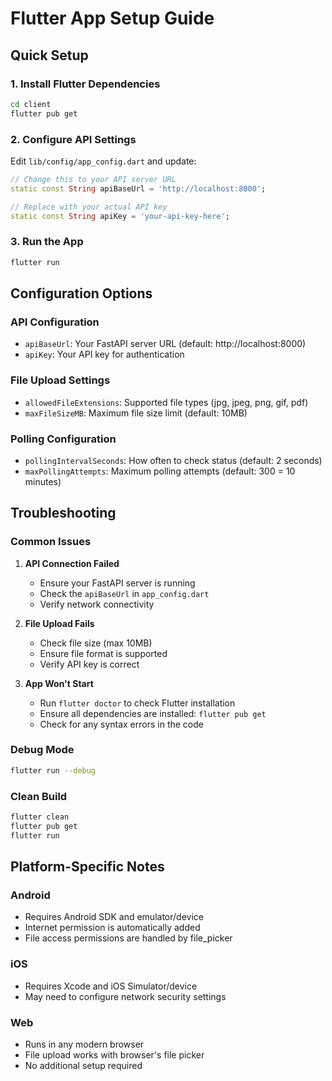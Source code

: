 # Flutter App Setup Guide

## Quick Setup

### 1. Install Flutter Dependencies
```bash
cd client
flutter pub get
```

### 2. Configure API Settings
Edit `lib/config/app_config.dart` and update:

```dart
// Change this to your API server URL
static const String apiBaseUrl = 'http://localhost:8000';

// Replace with your actual API key
static const String apiKey = 'your-api-key-here';
```

### 3. Run the App
```bash
flutter run
```

## Configuration Options

### API Configuration
- `apiBaseUrl`: Your FastAPI server URL (default: http://localhost:8000)
- `apiKey`: Your API key for authentication

### File Upload Settings
- `allowedFileExtensions`: Supported file types (jpg, jpeg, png, gif, pdf)
- `maxFileSizeMB`: Maximum file size limit (default: 10MB)

### Polling Configuration
- `pollingIntervalSeconds`: How often to check status (default: 2 seconds)
- `maxPollingAttempts`: Maximum polling attempts (default: 300 = 10 minutes)

## Troubleshooting

### Common Issues

1. **API Connection Failed**
   - Ensure your FastAPI server is running
   - Check the `apiBaseUrl` in `app_config.dart`
   - Verify network connectivity

2. **File Upload Fails**
   - Check file size (max 10MB)
   - Ensure file format is supported
   - Verify API key is correct

3. **App Won't Start**
   - Run `flutter doctor` to check Flutter installation
   - Ensure all dependencies are installed: `flutter pub get`
   - Check for any syntax errors in the code

### Debug Mode
```bash
flutter run --debug
```

### Clean Build
```bash
flutter clean
flutter pub get
flutter run
```

## Platform-Specific Notes

### Android
- Requires Android SDK and emulator/device
- Internet permission is automatically added
- File access permissions are handled by file_picker

### iOS
- Requires Xcode and iOS Simulator/device
- May need to configure network security settings

### Web
- Runs in any modern browser
- File upload works with browser's file picker
- No additional setup required 